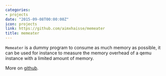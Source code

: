 ```yaml
---
categories:
- projects
date: "2015-09-08T00:00:00Z"
icon: projects
link: https://github.com/aimxhaisse/memeater
title: memeater
---
```


`Memeater` is a dummy program to consume as much memory as possible,
it can be used for instance to measure the memory overhead of a qemu
instance with a limited amount of memory.

More on [github](https://github.com/aimxhaisse/memeater).
